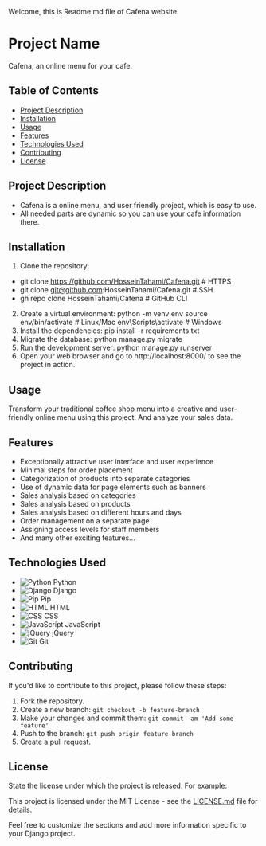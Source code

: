 Welcome, this is Readme.md file of Cafena website.

# Project Name

Cafena, an online menu for your cafe.

## Table of Contents

- [Project Description](#project-description)
- [Installation](#installation)
- [Usage](#usage)
- [Features](#features)
- [Technologies Used](#technologies-used)
- [Contributing](#contributing)
- [License](#license)

## Project Description

- Cafena is a online menu, and user friendly project, which is easy to use.
- All needed parts are dynamic so you can use your cafe information there.

## Installation

1. Clone the repository:
- git clone https://github.com/HosseinTahami/Cafena.git       # HTTPS
- git clone git@github.com:HosseinTahami/Cafena.git           # SSH
- gh repo clone HosseinTahami/Cafena                          # GitHub CLI
2. Create a virtual environment:
python -m venv env
   source env/bin/activate  # Linux/Mac
   env\Scripts\activate  # Windows
3. Install the dependencies:
pip install -r requirements.txt
4. Migrate the database:
python manage.py migrate
5. Run the development server:
python manage.py runserver
6. Open your web browser and go to http://localhost:8000/ to see the project in action.

## Usage

Transform your traditional coffee shop menu into a creative and user-friendly online menu using this project. And analyze your sales data.

## Features

- Exceptionally attractive user interface and user experience
- Minimal steps for order placement
- Categorization of products into separate categories
- Use of dynamic data for page elements such as banners
- Sales analysis based on categories
- Sales analysis based on products
- Sales analysis based on different hours and days
- Order management on a separate page
- Assigning access levels for staff members
- And many other exciting features...

## Technologies Used

- ![Python](https://www.python.org/static/img/python-logo.png) Python
- ![Django](https://www.djangoproject.com/m/img/logos/django-logo-negative.png) Django
- ![Pip](https://pip.pypa.io/static/images/logo.png) Pip
- ![HTML](https://www.w3.org/html/logo/downloads/HTML5_Logo_512.png) HTML
- ![CSS](https://www.w3.org/html/logo/downloads/CSS3_Logo_512.png) CSS
- ![JavaScript](https://www.javascript.com/images/pages/home/img-logo.png) JavaScript
- ![jQuery](https://jquery.com/jquery-wp-content/themes/jquery.com/i/favicon.ico) jQuery
- ![Git](https://git-scm.com/images/logos/downloads/Git-Icon-1788C.png) Git

## Contributing

If you'd like to contribute to this project, please follow these steps:

1. Fork the repository.
2. Create a new branch:  `git checkout -b feature-branch` 
3. Make your changes and commit them:  `git commit -am 'Add some feature'` 
4. Push to the branch:  `git push origin feature-branch` 
5. Create a pull request.

## License

State the license under which the project is released. For example:

This project is licensed under the MIT License - see the [LICENSE.md](LICENSE.md) file for details.

Feel free to customize the sections and add more information specific to your Django project.